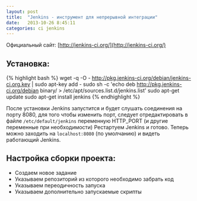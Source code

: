 ```yaml
---
layout: post
title:  "Jenkins - инструмент для непрерывной интеграции"
date:   2013-10-26 8:45:11
categories: ci jenkins
---
```

Официальный сайт: [http://jenkins-ci.org/](http://jenkins-ci.org/)

## Установка:

{% highlight bash %}
wget -q -O - http://pkg.jenkins-ci.org/debian/jenkins-ci.org.key | sudo apt-key add -
sudo sh -c 'echo deb http://pkg.jenkins-ci.org/debian binary/ > /etc/apt/sources.list.d/jenkins.list'
sudo apt-get update
sudo apt-get install jenkins
{% endhighlight %}

После установки Jenkins запустится и будет слушать соединения на порту 8080, для того чтобы изменить порт, следует отредактировать в файле `/etc/default/jenkins` переменную HTTP_PORT (и другие переменные при необходимости) Рестартуем Jenkins и готово. Теперь можно заходить на `localhost:8080` (по умолчанию) и видеть работающий Jenkins.

## Настройка сборки проекта:
 - Создаем новое задание
 - Указываем репозиторий из которого необходимо забрать код
 - Указываем переодичность запуска
 - Указываем дополнительно запускаемые скрипты
